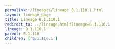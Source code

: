 ```yaml
---
permalink: /lineages/lineage_B.1.110.1.html
layout: lineage_page
title: Lineage B.1.110.1
redirect_to: ../lineage.html?lineage=B.1.110.1
lineage: B.1.110.1
parent: B.1.110
children: ['B.1.110.1']
---
```

